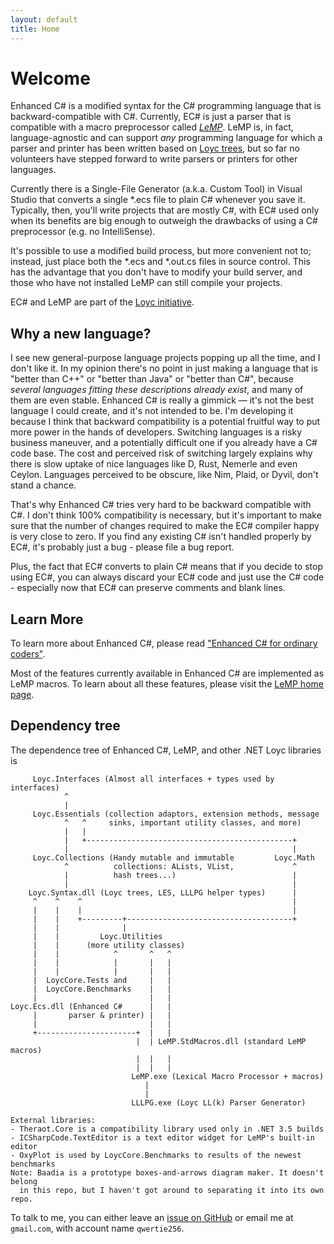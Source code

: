 ```yaml
---
layout: default
title: Home
---
```

Welcome
=======

Enhanced C# is a modified syntax for the C# programming language that is backward-compatible with C#. Currently, EC# is just a parser that is compatible with a macro preprocessor called [_LeMP_](/lemp). LeMP is, in fact, language-agnostic and can support _any_ programming language for which a parser and printer has been written based on [Loyc trees](http://loyc.net/loyc-trees), but so far no volunteers have stepped forward to write parsers or printers for other languages.

Currently there is a Single-File Generator (a.k.a. Custom Tool) in Visual Studio that converts a single \*.ecs file to plain C# whenever you save it. Typically, then, you'll write projects that are mostly C#, with EC# used only when its benefits are big enough to outweigh the drawbacks of using a C# preprocessor (e.g. no IntelliSense).

It's possible to use a modified build process, but more convenient not to; instead, just place both the \*.ecs and \*.out.cs files in source control. This has the advantage that you don't have to modify your build server, and those who have not installed LeMP can still compile your projects.

EC# and LeMP are part of the [Loyc initiative](http://loyc.net).

Why a new language?
-------------------

I see new general-purpose language projects popping up all the time, and I don't like it. In my opinion there's no point in just making a language that is "better than C++" or "better than Java" or "better than C#", because _several languages fitting these descriptions already exist_, and many of them are even stable. Enhanced C# is really a gimmick — it's not the best language I could create, and it's not intended to be. I'm developing it because I think that backward compatibility is a potential fruitful way to put more power in the hands of developers. Switching languages is a risky business maneuver, and a potentially difficult one if you already have a C# code base. The cost and perceived risk of switching largely explains why there is slow uptake of nice languages like D, Rust, Nemerle and even Ceylon. Languages perceived to be obscure, like Nim, Plaid, or Dyvil, don't stand a chance.

That's why Enhanced C# tries very hard to be backward compatible with C#. I don't think 100% compatibility is necessary, but it's important to make sure that the number of changes required to make the EC# compiler happy is very close to zero. If you find any existing C# isn't handled properly by EC#, it's probably just a bug - please file a bug report.

Plus, the fact that EC# converts to plain C# means that if you decide to stop using EC#, you can always discard your EC# code and just use the C# code - especially now that EC# can preserve comments and blank lines.

Learn More
----------

To learn more about Enhanced C#, please read ["Enhanced C# for ordinary coders"](/ecs/for-normal-coders.html).

Most of the features currently available in Enhanced C# are implemented as LeMP macros. To learn about all these features, please visit the [LeMP home page](/lemp).

Dependency tree
---------------

The dependence tree of Enhanced C#, LeMP, and other .NET Loyc libraries is

         Loyc.Interfaces (Almost all interfaces + types used by interfaces)
                ^
                |
         Loyc.Essentials (collection adaptors, extension methods, message
                ^   ^     sinks, important utility classes, and more)
                |   |
                |   +----------------------------------------------+
                |                                                  |
         Loyc.Collections (Handy mutable and immutable         Loyc.Math
                ^          collections: ALists, VList,             ^
                |          hash trees...)                          |
                |                                                  |
        Loyc.Syntax.dll (Loyc trees, LES, LLLPG helper types)      |
         ^    ^    ^                                               |
         |    |    |                                               |
         |    |    +---------+-------------------------------------+
         |    |              |
         |    |         Loyc.Utilities
         |    |      (more utility classes)
         |    |            ^       ^   ^
         |    |            |       |   |
         |    |            |       |   |
         |  LoycCore.Tests and     |   |
         |  LoycCore.Benchmarks    |   |
         |                         |   |
    Loyc.Ecs.dll (Enhanced C#      |   |
         |       parser & printer) |   |
         |                         |   |
         +----------------------+  |   |
                                |  | LeMP.StdMacros.dll (standard LeMP macros)
                                |  |   |
                                |  |   |
                               LeMP.exe (Lexical Macro Processor + macros)
                                  |
                                  |
                               LLLPG.exe (Loyc LL(k) Parser Generator)

    External libraries:
    - Theraot.Core is a compatibility library used only in .NET 3.5 builds
    - ICSharpCode.TextEditor is a text editor widget for LeMP's built-in editor
    - OxyPlot is used by LoycCore.Benchmarks to results of the newest benchmarks
    Note: Baadia is a prototype boxes-and-arrows diagram maker. It doesn't belong 
      in this repo, but I haven't got around to separating it into its own repo.

To talk to me, you can either leave an [issue on GitHub](https://github.com/qwertie/ecsharp/issues) or email me at `gmail.com`, with account name `qwertie256`.
